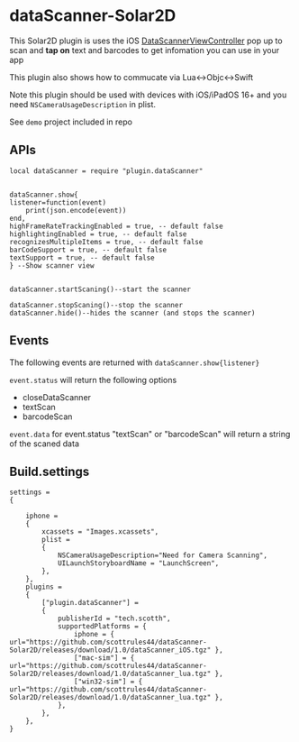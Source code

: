 # dataScanner-Solar2D

This Solar2D plugin is uses the iOS [DataScannerViewController](https://developer.apple.com/documentation/visionkit/datascannerviewcontroller) pop up to scan and **tap on** text and barcodes to get infomation you can use in your app

This plugin also shows how to commucate via Lua<->Objc<->Swift

Note this plugin should be used with devices with iOS/iPadOS 16+ and you need `NSCameraUsageDescription` in plist. 

See `demo` project included in repo 


## APIs

```
local dataScanner = require "plugin.dataScanner"


dataScanner.show{
listener=function(event)
    print(json.encode(event))
end,
highFrameRateTrackingEnabled = true, -- default false
highlightingEnabled = true, -- default false
recognizesMultipleItems = true, -- default false
barCodeSupport = true, -- default false
textSupport = true, -- default false
} --Show scanner view


dataScanner.startScaning()--start the scanner

dataScanner.stopScaning()--stop the scanner
dataScanner.hide()--hides the scanner (and stops the scanner)

```

## Events

The following events are returned with  `dataScanner.show{listener}` 

`event.status` will return the following options
- closeDataScanner
- textScan
- barcodeScan

`event.data` for event.status "textScan" or "barcodeScan" will return a string of the scaned data

## Build.settings

```
settings =
{

	iphone =
	{
		xcassets = "Images.xcassets",
		plist =
		{
			NSCameraUsageDescription="Need for Camera Scanning",
			UILaunchStoryboardName = "LaunchScreen",
		},
	},
	plugins =
    {
        ["plugin.dataScanner"] =
        {
            publisherId = "tech.scotth",
            supportedPlatforms = {
                iphone = { url="https://github.com/scottrules44/dataScanner-Solar2D/releases/download/1.0/dataScanner_iOS.tgz" },
                ["mac-sim"] = { url="https://github.com/scottrules44/dataScanner-Solar2D/releases/download/1.0/dataScanner_lua.tgz" },
                ["win32-sim"] = { url="https://github.com/scottrules44/dataScanner-Solar2D/releases/download/1.0/dataScanner_lua.tgz" },
            },
        },
    },
}


```